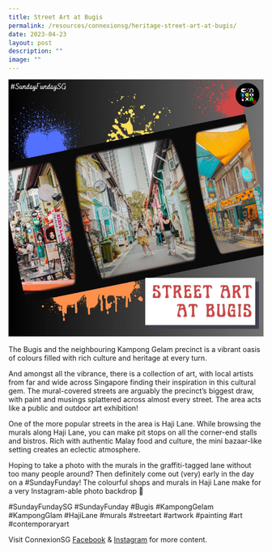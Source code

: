 ```yaml
---
title: Street Art at Bugis
permalink: /resources/connexionsg/heritage-street-art-at-bugis/
date: 2023-04-23
layout: post
description: ""
image: ""
---
```

![](/images/connexionsg/2023/street%20art%20at%20bugis.png)

The Bugis and the neighbouring Kampong Gelam precinct is a vibrant oasis of colours filled with rich culture and heritage at every turn.

And amongst all the vibrance, there is a collection of art, with local artists from far and wide across Singapore finding their inspiration in this cultural gem.
The mural-covered streets are arguably the precinct’s biggest draw, with paint and musings splattered across almost every street. The area acts like a public and outdoor art exhibition!

One of the more popular streets in the area is Haji Lane. While browsing the murals along Haji Lane, you can make pit stops on all the corner-end stalls and bistros. Rich with authentic Malay food and culture, the mini bazaar-like setting creates an eclectic atmosphere.

Hoping to take a photo with the murals in the graffiti-tagged lane without too many people around? Then definitely come out (very) early in the day on a #SundayFunday! The colourful shops and murals in Haji Lane make for a very Instagram-able photo backdrop 📸

#SundayFundaySG #SundayFunday #Bugis #KampongGelam #KampongGlam #HajiLane #murals #streetart #artwork #painting #art #contemporaryart

Visit ConnexionSG [Facebook](https://www.facebook.com/ConnexionSG) & [Instagram](https://www.instagram.com/connexionsg/) for more content.